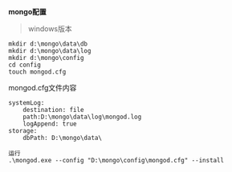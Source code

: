 **mongo配置**

> windows版本

```
mkdir d:\mongo\data\db
mkdir d:\mongo\data\log
mkdir d:\mongo\config
cd config
touch mongod.cfg
```

mongod.cfg文件内容

```
systemLog:
    destination: file
    path:D:\mongo\data\log\mongod.log
    logAppend: true
storage:
    dbPath: D:\mongo\data\
```

```
运行
.\mongod.exe --config "D:\mongo\config\mongod.cfg" --install
```

